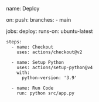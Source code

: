 name: Deploy

on:
  push:
    branches:
      - main

jobs:
  deploy:
    runs-on: ubuntu-latest

    steps:
      - name: Checkout
        uses: actions/checkout@v2

      - name: Setup Python
        uses: actions/setup-python@v4
        with:
          python-version: '3.9'

      - name: Run Code
        run: python src/app.py 
